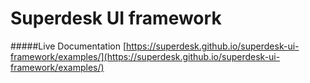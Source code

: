 # Superdesk UI framework

#####Live Documentation
[https://superdesk.github.io/superdesk-ui-framework/examples/](https://superdesk.github.io/superdesk-ui-framework/examples/)